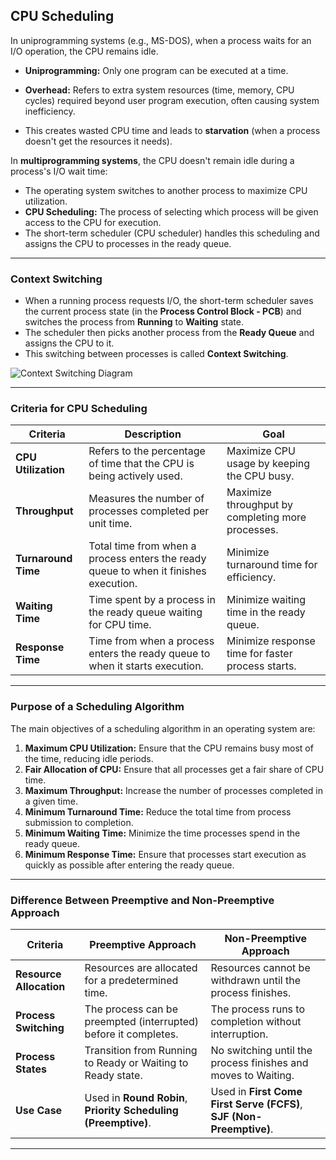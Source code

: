 ## **CPU Scheduling**

In uniprogramming systems (e.g., MS-DOS), when a process waits for an I/O operation, the CPU remains idle.

- **Uniprogramming:** Only one program can be executed at a time.
- **Overhead:** Refers to extra system resources (time, memory, CPU cycles) required beyond user program execution, often causing system inefficiency.

- This creates wasted CPU time and leads to **starvation** (when a process doesn't get the resources it needs).

In **multiprogramming systems**, the CPU doesn't remain idle during a process's I/O wait time:

- The operating system switches to another process to maximize CPU utilization.
- **CPU Scheduling:** The process of selecting which process will be given access to the CPU for execution.
- The short-term scheduler (CPU scheduler) handles this scheduling and assigns the CPU to processes in the ready queue.

---

### **Context Switching**

- When a running process requests I/O, the short-term scheduler saves the current process state (in the **Process Control Block - PCB**) and switches the process from **Running** to **Waiting** state.
- The scheduler then picks another process from the **Ready Queue** and assigns the CPU to it.
- This switching between processes is called **Context Switching**.

![Context Switching Diagram](https://d3pdqc0wehtytt.cloudfront.net/media/reading-images/01244947-0b8b-4a26-bd97-762089949e19.png "Context Switching Diagram")

---

### **Criteria for CPU Scheduling**

| **Criteria**         | **Description**                                                                                       | **Goal**                                           |
|-----------------------|-------------------------------------------------------------------------------------------------------|---------------------------------------------------|
| **CPU Utilization**   | Refers to the percentage of time that the CPU is being actively used.                                 | Maximize CPU usage by keeping the CPU busy.       |
| **Throughput**        | Measures the number of processes completed per unit time.                                            | Maximize throughput by completing more processes. |
| **Turnaround Time**   | Total time from when a process enters the ready queue to when it finishes execution.                  | Minimize turnaround time for efficiency.          |
| **Waiting Time**      | Time spent by a process in the ready queue waiting for CPU time.                                      | Minimize waiting time in the ready queue.         |
| **Response Time**     | Time from when a process enters the ready queue to when it starts execution.                          | Minimize response time for faster process starts. |

---

### **Purpose of a Scheduling Algorithm**

The main objectives of a scheduling algorithm in an operating system are:

1. **Maximum CPU Utilization:** Ensure that the CPU remains busy most of the time, reducing idle periods.
2. **Fair Allocation of CPU:** Ensure that all processes get a fair share of CPU time.
3. **Maximum Throughput:** Increase the number of processes completed in a given time.
4. **Minimum Turnaround Time:** Reduce the total time from process submission to completion.
5. **Minimum Waiting Time:** Minimize the time processes spend in the ready queue.
6. **Minimum Response Time:** Ensure that processes start execution as quickly as possible after entering the ready queue.

---

### **Difference Between Preemptive and Non-Preemptive Approach**

| **Criteria**          | **Preemptive Approach**                                           | **Non-Preemptive Approach**                                   |
|------------------------|------------------------------------------------------------------|-------------------------------------------------------------|
| **Resource Allocation** | Resources are allocated for a predetermined time.              | Resources cannot be withdrawn until the process finishes.   |
| **Process Switching**  | The process can be preempted (interrupted) before it completes. | The process runs to completion without interruption.        |
| **Process States**     | Transition from Running to Ready or Waiting to Ready state.     | No switching until the process finishes and moves to Waiting. |
| **Use Case**           | Used in **Round Robin**, **Priority Scheduling (Preemptive)**.  | Used in **First Come First Serve (FCFS)**, **SJF (Non-Preemptive)**. |

---
